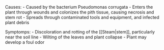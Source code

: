 
Causes:
	-   Caused by the bacterium Pseudomonas corrugata
	-   Enters the plant through wounds and colonizes the pith tissue, causing necrosis and stem rot
	-   Spreads through contaminated tools and equipment, and infected plant debris

Symptomps:
	-   Discoloration and rotting of the [[Steam|stem]], particularly near the soil line
	-   Wilting of the leaves and plant collapse
	-   Plant may develop a foul odor
